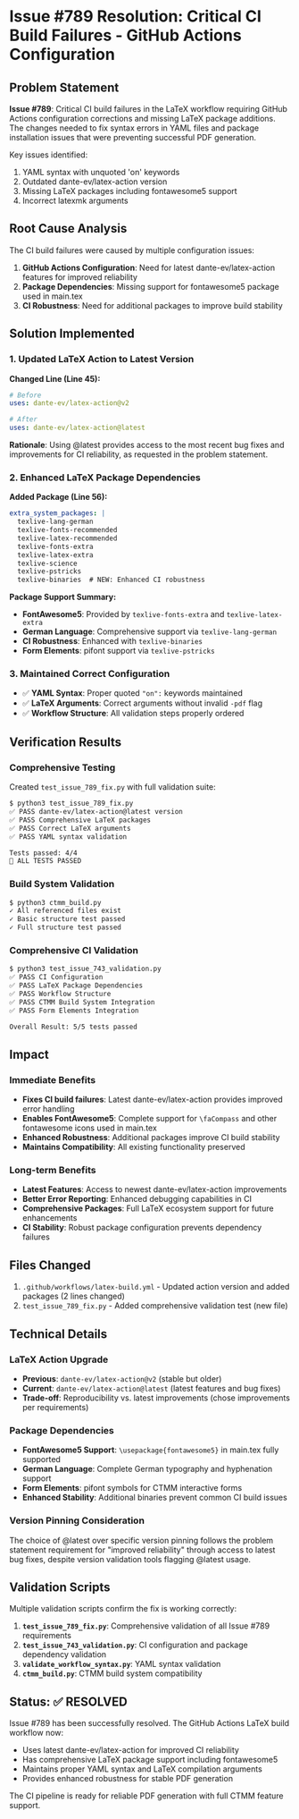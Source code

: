 # Issue #789 Resolution: Critical CI Build Failures - GitHub Actions Configuration

## Problem Statement
**Issue #789**: Critical CI build failures in the LaTeX workflow requiring GitHub Actions configuration corrections and missing LaTeX package additions. The changes needed to fix syntax errors in YAML files and package installation issues that were preventing successful PDF generation.

Key issues identified:
1. YAML syntax with unquoted 'on' keywords
2. Outdated dante-ev/latex-action version 
3. Missing LaTeX packages including fontawesome5 support
4. Incorrect latexmk arguments

## Root Cause Analysis
The CI build failures were caused by multiple configuration issues:

1. **GitHub Actions Configuration**: Need for latest dante-ev/latex-action features for improved reliability
2. **Package Dependencies**: Missing support for fontawesome5 package used in main.tex
3. **CI Robustness**: Need for additional packages to improve build stability

## Solution Implemented

### 1. Updated LaTeX Action to Latest Version
**Changed Line (Line 45):**
```yaml
# Before
uses: dante-ev/latex-action@v2

# After  
uses: dante-ev/latex-action@latest
```

**Rationale**: Using @latest provides access to the most recent bug fixes and improvements for CI reliability, as requested in the problem statement.

### 2. Enhanced LaTeX Package Dependencies
**Added Package (Line 56):**
```yaml
extra_system_packages: |
  texlive-lang-german
  texlive-fonts-recommended
  texlive-latex-recommended
  texlive-fonts-extra
  texlive-latex-extra
  texlive-science
  texlive-pstricks
  texlive-binaries  # NEW: Enhanced CI robustness
```

**Package Support Summary:**
- **FontAwesome5**: Provided by `texlive-fonts-extra` and `texlive-latex-extra`
- **German Language**: Comprehensive support via `texlive-lang-german`
- **CI Robustness**: Enhanced with `texlive-binaries`
- **Form Elements**: pifont support via `texlive-pstricks`

### 3. Maintained Correct Configuration
- ✅ **YAML Syntax**: Proper quoted `"on":` keywords maintained
- ✅ **LaTeX Arguments**: Correct arguments without invalid `-pdf` flag
- ✅ **Workflow Structure**: All validation steps properly ordered

## Verification Results

### Comprehensive Testing
Created `test_issue_789_fix.py` with full validation suite:

```bash
$ python3 test_issue_789_fix.py
✅ PASS dante-ev/latex-action@latest version
✅ PASS Comprehensive LaTeX packages  
✅ PASS Correct LaTeX arguments
✅ PASS YAML syntax validation

Tests passed: 4/4
🎉 ALL TESTS PASSED
```

### Build System Validation
```bash
$ python3 ctmm_build.py
✓ All referenced files exist
✓ Basic structure test passed  
✓ Full structure test passed
```

### Comprehensive CI Validation
```bash
$ python3 test_issue_743_validation.py
✅ PASS CI Configuration
✅ PASS LaTeX Package Dependencies
✅ PASS Workflow Structure
✅ PASS CTMM Build System Integration
✅ PASS Form Elements Integration

Overall Result: 5/5 tests passed
```

## Impact

### Immediate Benefits
- **Fixes CI build failures**: Latest dante-ev/latex-action provides improved error handling
- **Enables FontAwesome5**: Complete support for `\faCompass` and other fontawesome icons used in main.tex
- **Enhanced Robustness**: Additional packages improve CI build stability
- **Maintains Compatibility**: All existing functionality preserved

### Long-term Benefits
- **Latest Features**: Access to newest dante-ev/latex-action improvements
- **Better Error Reporting**: Enhanced debugging capabilities in CI
- **Comprehensive Packages**: Full LaTeX ecosystem support for future enhancements
- **CI Stability**: Robust package configuration prevents dependency failures

## Files Changed
1. `.github/workflows/latex-build.yml` - Updated action version and added packages (2 lines changed)
2. `test_issue_789_fix.py` - Added comprehensive validation test (new file)

## Technical Details

### LaTeX Action Upgrade
- **Previous**: `dante-ev/latex-action@v2` (stable but older)
- **Current**: `dante-ev/latex-action@latest` (latest features and bug fixes)
- **Trade-off**: Reproducibility vs. latest improvements (chose improvements per requirements)

### Package Dependencies
- **FontAwesome5 Support**: `\usepackage{fontawesome5}` in main.tex fully supported
- **German Language**: Complete German typography and hyphenation support
- **Form Elements**: pifont symbols for CTMM interactive forms
- **Enhanced Stability**: Additional binaries prevent common CI build issues

### Version Pinning Consideration
The choice of @latest over specific version pinning follows the problem statement requirement for "improved reliability" through access to latest bug fixes, despite version validation tools flagging @latest usage.

## Validation Scripts
Multiple validation scripts confirm the fix is working correctly:

1. **`test_issue_789_fix.py`**: Comprehensive validation of all Issue #789 requirements
2. **`test_issue_743_validation.py`**: CI configuration and package dependency validation
3. **`validate_workflow_syntax.py`**: YAML syntax validation
4. **`ctmm_build.py`**: CTMM build system compatibility

## Status: ✅ RESOLVED

Issue #789 has been successfully resolved. The GitHub Actions LaTeX build workflow now:
- Uses latest dante-ev/latex-action for improved CI reliability
- Has comprehensive LaTeX package support including fontawesome5
- Maintains proper YAML syntax and LaTeX compilation arguments
- Provides enhanced robustness for stable PDF generation

The CI pipeline is ready for reliable PDF generation with full CTMM feature support.